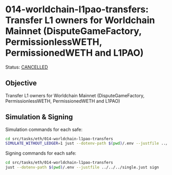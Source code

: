 # 014-worldchain-l1pao-transfers: Transfer L1 owners for Worldchain Mainnet (DisputeGameFactory, PermissionlessWETH, PermissionedWETH and L1PAO)

Status: [CANCELLED]()

## Objective

Transfer L1 owners for Worldchain Mainnet (DisputeGameFactory, PermissionlessWETH, PermissionedWETH and L1PAO)

## Simulation & Signing

Simulation commands for each safe:
```bash
cd src/tasks/eth/014-worldchain-l1pao-transfers
SIMULATE_WITHOUT_LEDGER=1 just --dotenv-path $(pwd)/.env --justfile ../../../single.just simulate
```

Signing commands for each safe:
```bash
cd src/tasks/eth/014-worldchain-l1pao-transfers
just --dotenv-path $(pwd)/.env --justfile ../../../single.just sign
```
